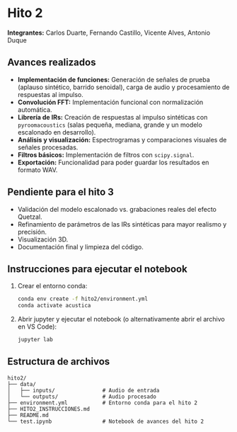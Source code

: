 # Hito 2

**Integrantes:** Carlos Duarte, Fernando Castillo, Vicente Alves, Antonio Duque

## Avances realizados

- **Implementación de funciones:** Generación de señales de prueba (aplauso sintético, barrido senoidal), carga de audio y procesamiento de respuestas al impulso.
- **Convolución FFT:** Implementación funcional con normalización automática.
- **Librería de IRs:** Creación de respuestas al impulso sintéticas con `pyroomacoustics` (salas pequeña, mediana, grande y un modelo escalonado en desarrollo).
- **Análisis y visualización:** Espectrogramas y comparaciones visuales de señales procesadas.
- **Filtros básicos:** Implementación de filtros con `scipy.signal`.
- **Exportación:** Funcionalidad para poder guardar los resultados en formato WAV.

## Pendiente para el hito 3

- Validación del modelo escalonado vs. grabaciones reales del efecto Quetzal.
- Refinamiento de parámetros de las IRs sintéticas para mayor realismo y precisión.
- Visualización 3D.
- Documentación final y limpieza del código.

## Instrucciones para ejecutar el notebook

1. Crear el entorno conda:
   ```bash
   conda env create -f hito2/environment.yml
   conda activate acustica
   ```

2. Abrir jupyter y ejecutar el notebook (o alternativamente abrir el archivo en VS Code):
   ```bash
   jupyter lab
   ```

## Estructura de archivos
```
hito2/
├── data/
│   ├── inputs/               # Audio de entrada
│   └── outputs/              # Audio procesado
├── environment.yml           # Entorno conda para el hito 2
├── HITO2_INSTRUCCIONES.md
├── README.md
└── test.ipynb                # Notebook de avances del hito 2
```


